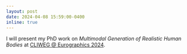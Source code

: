 ```yaml
---
layout: post
date: 2024-04-08 15:59:00-0400
inline: true
---
```


I will present my PhD work on _Multimodal Generation of Realistic Human Bodies_ at [CLIWEG @ Eurographics 2024](https://www.clipe-itn.eu/eg2024workshop).
